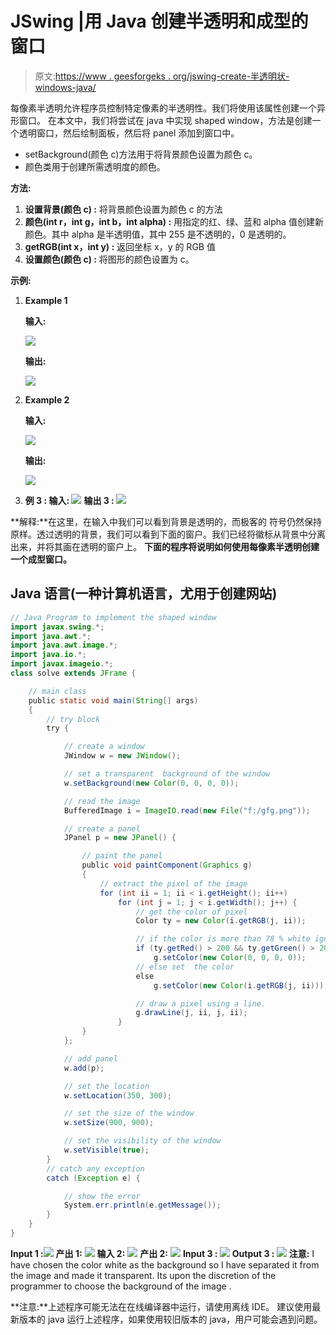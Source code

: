 # JSwing |用 Java 创建半透明和成型的窗口

> 原文:[https://www . geesforgeks . org/jswing-create-半透明状-windows-java/](https://www.geeksforgeeks.org/jswing-create-translucent-shaped-windows-java/)

每像素半透明允许程序员控制特定像素的半透明性。我们将使用该属性创建一个异形窗口。
在本文中，我们将尝试在 java 中实现 shaped window，方法是创建一个透明窗口，然后绘制面板，然后将 panel 添加到窗口中。

*   setBackground(颜色 c)方法用于将背景颜色设置为颜色 c。
*   颜色类用于创建所需透明度的颜色。

 **方法:**

1.  **设置背景(颜色 c) :** 将背景颜色设置为颜色 c 的方法
2.  **颜色(int r，int g，int b，int alpha) :** 用指定的红、绿、蓝和 alpha 值创建新颜色。其中 alpha 是半透明值，其中 255 是不透明的，0 是透明的。
3.  **getRGB(int x，int y) :** 返回坐标 x，y 的 RGB 值
4.  **设置颜色(颜色 c) :** 将图形的颜色设置为 c。

**示例:**

1.  **Example 1**

    **输入:**

    ![](img/add141818a0ebd9405ea3351077eb807.png)

    **输出:**

    ![](img/0acee4d426033238b7395712a4fffa34.png)

2.  **Example 2**

    **输入:**

    ![](img/6a0f66c5724fd0971408310c227e74b3.png)

    **输出:**

    ![](img/ebb5d669b00cf11f453defcf6dd36a5d.png)

3.  **例 3 :
    **输入:**
    ![](img/fd0978a2f94bee4f0af720f43204af30.png)** 
     **输出 3 :
    ![](img/03471ced469f36ff3d0965cdab24a106.png)**

**解释:**在这里，在输入中我们可以看到背景是透明的，而极客的
符号仍然保持原样。透过透明的背景，我们可以看到下面的窗户。我们已经将徽标从背景中分离出来，并将其画在透明的窗户上。
**下面的程序将说明如何使用每像素半透明创建一个成型窗口。**

## Java 语言(一种计算机语言，尤用于创建网站)

```java
// Java Program to implement the shaped window
import javax.swing.*;
import java.awt.*;
import java.awt.image.*;
import java.io.*;
import javax.imageio.*;
class solve extends JFrame {

    // main class
    public static void main(String[] args)
    {
        // try block
        try {

            // create a window
            JWindow w = new JWindow();

            // set a transparent  background of the window
            w.setBackground(new Color(0, 0, 0, 0));

            // read the image
            BufferedImage i = ImageIO.read(new File("f:/gfg.png"));

            // create a panel
            JPanel p = new JPanel() {

                // paint the panel
                public void paintComponent(Graphics g)
                {
                    // extract the pixel of the image
                    for (int ii = 1; ii < i.getHeight(); ii++)
                        for (int j = 1; j < i.getWidth(); j++) {
                            // get the color of pixel
                            Color ty = new Color(i.getRGB(j, ii));

                            // if the color is more than 78 % white ignore it keep it transparent
                            if (ty.getRed() > 200 && ty.getGreen() > 200 && ty.getBlue() > 200)
                                g.setColor(new Color(0, 0, 0, 0));
                            // else set  the color
                            else
                                g.setColor(new Color(i.getRGB(j, ii)));

                            // draw a pixel using a line.
                            g.drawLine(j, ii, j, ii);
                        }
                }
            };

            // add panel
            w.add(p);

            // set the location
            w.setLocation(350, 300);

            // set the size of the window
            w.setSize(900, 900);

            // set the visibility of the window
            w.setVisible(true);
        }
        // catch any exception
        catch (Exception e) {

            // show the error
            System.err.println(e.getMessage());
        }
    }
}
```

**Input 1 :**![](img/add141818a0ebd9405ea3351077eb807.png) **产出 1:** ![](img/0acee4d426033238b7395712a4fffa34.png) **输入 2:** ![](img/6a0f66c5724fd0971408310c227e74b3.png) **产出 2:** ![](img/ebb5d669b00cf11f453defcf6dd36a5d.png) **Input 3 :
![](img/fd0978a2f94bee4f0af720f43204af30.png)**  **Output 3 :
![](img/03471ced469f36ff3d0965cdab24a106.png)** **注意:** I have chosen the color white as the background so I have separated it from the image and made it transparent. Its upon the discretion of the programmer to choose the background of the image .

**注意:**上述程序可能无法在在线编译器中运行，请使用离线 IDE。
建议使用最新版本的 java 运行上述程序，如果使用较旧版本的 java，用户可能会遇到问题。